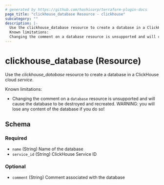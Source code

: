 ```yaml
---
# generated by https://github.com/hashicorp/terraform-plugin-docs
page_title: "clickhouse_database Resource - clickhouse"
subcategory: ""
description: |-
  Use the clickhouse_database resource to create a database in a ClickHouse cloud service.
  Known limitations:
  Changing the comment on a database resource is unsupported and will cause the database to be destroyed and recreated. WARNING: you will lose any content of the database if you do so!
---
```


# clickhouse_database (Resource)

Use the *clickhouse_database* resource to create a database in a ClickHouse cloud *service*.

Known limitations:

- Changing the comment on a `database` resource is unsupported and will cause the database to be destroyed and recreated. WARNING: you will lose any content of the database if you do so!



<!-- schema generated by tfplugindocs -->
## Schema

### Required

- `name` (String) Name of the database
- `service_id` (String) ClickHouse Service ID

### Optional

- `comment` (String) Comment associated with the database
